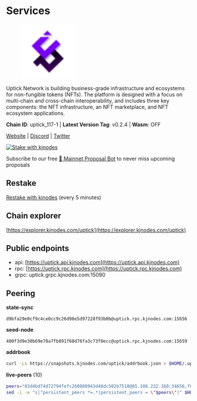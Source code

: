 # Services

<figure><img src="https://raw.githubusercontent.com/kj89/cosmos-images/main/logos/uptick.png" width="150" alt=""><figcaption></figcaption></figure>

Uptick Network is building business-grade infrastructure and  ecosystems for non-fungible tokens (NFTs). The platform is  designed with a focus on multi-chain and cross-chain interoperability,  and includes three key components: the NFT infrastructure, an NFT  marketplace, and NFT ecosystem applications.

**Chain ID**: uptick_117-1 | **Latest Version Tag**: v0.2.4 | **Wasm**: OFF

[Website](https://uptick.network) | [Discord](https://discord.gg/UzeHS7fu5H) | [Twitter](https://twitter.com/uptickproject)

[![Stake with kjnodes](https://i.ibb.co/cr44Q8j/button-stake-with-kjnodes.png)](https://restake.app/uptick/uptickvaloper1jqpaf0vgzlxvjx5meq8huweuv2nguqe20seefq)

Subscribe to our free [🤖 Mainnet Proposal Bot](https://t.me/kjnodes_proposal_bot) to never miss upcoming proposals

## Restake

[Restake with kjnodes](https://restake.app/uptick/uptickvaloper1jqpaf0vgzlxvjx5meq8huweuv2nguqe20seefq) (every 5 minutes)
## Chain explorer
[https://explorer.kjnodes.com/uptick](https://explorer.kjnodes.com/uptick)

## Public endpoints

* api: [https://uptick.api.kjnodes.com](https://uptick.api.kjnodes.com)
* rpc: [https://uptick.rpc.kjnodes.com](https://uptick.rpc.kjnodes.com)
* grpc: uptick.grpc.kjnodes.com:15090

## Peering

**state-sync**

```text
d9bfa29e0cf9c4ce0cc9c26d98e5d97228f93b0b@uptick.rpc.kjnodes.com:15656
```

**seed-node**

```text
400f3d9e30b69e78a7fb891f60d76fa3c73f0ecc@uptick.rpc.kjnodes.com:15659
```

**addrbook**
```bash
curl -Ls https://snapshots.kjnodes.com/uptick/addrbook.json > $HOME/.uptickd/config/addrbook.json
```

**live-peers** (10)
```bash
peers="03d4bd74d72794fefc260008943d48dc502b7518@65.108.232.168:34656,f05733da50967e3955e11665b1901d36291dfaee@65.108.195.30:21656,250c98d4975ae9a12ed7dfcd5a7cf76b470e49a6@65.21.108.180:26656,8e924a598a06e29c9f84a0d68b6149f1524c1819@57.128.109.11:26656,e8704845eaa0f3d39fcdc9c4065f3beb344384db@142.132.152.46:27656,29269b318b35005b4ac39d010cbc3c41a5ab0833@185.144.99.33:26656,d9bfa29e0cf9c4ce0cc9c26d98e5d97228f93b0b@65.109.88.38:15656,e88413ee7153be8a9053165a60ad55492a8e300a@65.109.94.250:29656,90c0c03d27e5b4354bffb709d28340f2657ca1c7@138.201.121.185:26679,632c2362378546ab77883077861f38405c378d06@104.194.8.68:60556"
sed -i -e "s|^persistent_peers *=.*|persistent_peers = \"$peers\"|" $HOME/.uptickd/config/config.toml
```
